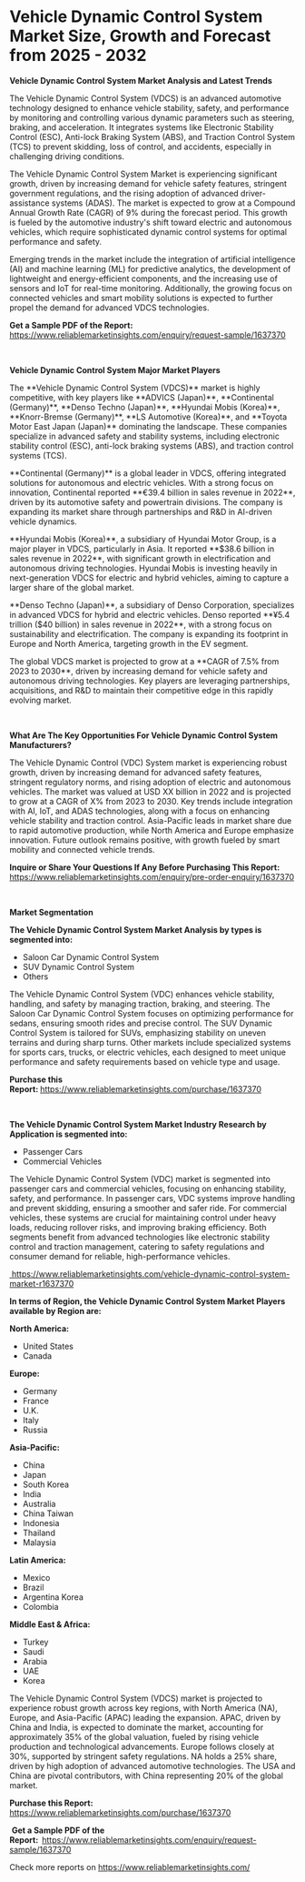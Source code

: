 <p><h1>Vehicle Dynamic Control System Market Size, Growth and Forecast from 2025 - 2032</h1></p><p><strong>Vehicle Dynamic Control System Market Analysis and Latest Trends</strong></p>
<p><p>The Vehicle Dynamic Control System (VDCS) is an advanced automotive technology designed to enhance vehicle stability, safety, and performance by monitoring and controlling various dynamic parameters such as steering, braking, and acceleration. It integrates systems like Electronic Stability Control (ESC), Anti-lock Braking System (ABS), and Traction Control System (TCS) to prevent skidding, loss of control, and accidents, especially in challenging driving conditions.</p><p>The Vehicle Dynamic Control System Market is experiencing significant growth, driven by increasing demand for vehicle safety features, stringent government regulations, and the rising adoption of advanced driver-assistance systems (ADAS). The market is expected to grow at a Compound Annual Growth Rate (CAGR) of 9% during the forecast period. This growth is fueled by the automotive industry's shift toward electric and autonomous vehicles, which require sophisticated dynamic control systems for optimal performance and safety.</p><p>Emerging trends in the market include the integration of artificial intelligence (AI) and machine learning (ML) for predictive analytics, the development of lightweight and energy-efficient components, and the increasing use of sensors and IoT for real-time monitoring. Additionally, the growing focus on connected vehicles and smart mobility solutions is expected to further propel the demand for advanced VDCS technologies.</p></p>
<p><strong>Get a Sample PDF of the Report:&nbsp;</strong> <a href="https://www.reliablemarketinsights.com/enquiry/request-sample/1637370?utm_campaign=2041&utm_medium=2&utm_source=Github&utm_content=ia&utm_term=21012025&utm_id=vehicle-dynamic-control-system">https://www.reliablemarketinsights.com/enquiry/request-sample/1637370</a></p>
<p>&nbsp;</p>
<p><strong>Vehicle Dynamic Control System Major Market Players</strong></p>
<p><p>The **Vehicle Dynamic Control System (VDCS)** market is highly competitive, with key players like **ADVICS (Japan)**, **Continental (Germany)**, **Denso Techno (Japan)**, **Hyundai Mobis (Korea)**, **Knorr-Bremse (Germany)**, **LS Automotive (Korea)**, and **Toyota Motor East Japan (Japan)** dominating the landscape. These companies specialize in advanced safety and stability systems, including electronic stability control (ESC), anti-lock braking systems (ABS), and traction control systems (TCS).</p><p>**Continental (Germany)** is a global leader in VDCS, offering integrated solutions for autonomous and electric vehicles. With a strong focus on innovation, Continental reported **€39.4 billion in sales revenue in 2022**, driven by its automotive safety and powertrain divisions. The company is expanding its market share through partnerships and R&D in AI-driven vehicle dynamics.</p><p>**Hyundai Mobis (Korea)**, a subsidiary of Hyundai Motor Group, is a major player in VDCS, particularly in Asia. It reported **$38.6 billion in sales revenue in 2022**, with significant growth in electrification and autonomous driving technologies. Hyundai Mobis is investing heavily in next-generation VDCS for electric and hybrid vehicles, aiming to capture a larger share of the global market.</p><p>**Denso Techno (Japan)**, a subsidiary of Denso Corporation, specializes in advanced VDCS for hybrid and electric vehicles. Denso reported **¥5.4 trillion ($40 billion) in sales revenue in 2022**, with a strong focus on sustainability and electrification. The company is expanding its footprint in Europe and North America, targeting growth in the EV segment.</p><p>The global VDCS market is projected to grow at a **CAGR of 7.5% from 2023 to 2030**, driven by increasing demand for vehicle safety and autonomous driving technologies. Key players are leveraging partnerships, acquisitions, and R&D to maintain their competitive edge in this rapidly evolving market.</p></p>
<p>&nbsp;</p>
<p><strong>What Are The Key Opportunities For Vehicle Dynamic Control System Manufacturers?</strong></p>
<p><p>The Vehicle Dynamic Control (VDC) System market is experiencing robust growth, driven by increasing demand for advanced safety features, stringent regulatory norms, and rising adoption of electric and autonomous vehicles. The market was valued at USD XX billion in 2022 and is projected to grow at a CAGR of X% from 2023 to 2030. Key trends include integration with AI, IoT, and ADAS technologies, along with a focus on enhancing vehicle stability and traction control. Asia-Pacific leads in market share due to rapid automotive production, while North America and Europe emphasize innovation. Future outlook remains positive, with growth fueled by smart mobility and connected vehicle trends.</p></p>
<p><strong>Inquire or Share Your Questions If Any Before Purchasing This Report:</strong> <a href="https://www.reliablemarketinsights.com/enquiry/pre-order-enquiry/1637370?utm_campaign=2041&utm_medium=2&utm_source=Github&utm_content=ia&utm_term=21012025&utm_id=vehicle-dynamic-control-system">https://www.reliablemarketinsights.com/enquiry/pre-order-enquiry/1637370</a></p>
<p>&nbsp;</p>
<p><strong>Market Segmentation</strong></p>
<p><strong>The Vehicle Dynamic Control System Market Analysis by types is segmented into:</strong></p>
<p><ul><li>Saloon Car Dynamic Control System</li><li>SUV Dynamic Control System</li><li>Others</li></ul></p>
<p><p>The Vehicle Dynamic Control System (VDC) enhances vehicle stability, handling, and safety by managing traction, braking, and steering. The Saloon Car Dynamic Control System focuses on optimizing performance for sedans, ensuring smooth rides and precise control. The SUV Dynamic Control System is tailored for SUVs, emphasizing stability on uneven terrains and during sharp turns. Other markets include specialized systems for sports cars, trucks, or electric vehicles, each designed to meet unique performance and safety requirements based on vehicle type and usage.</p></p>
<p><strong>Purchase this Report:&nbsp;</strong><a href="https://www.reliablemarketinsights.com/purchase/1637370?utm_campaign=2041&utm_medium=2&utm_source=Github&utm_content=ia&utm_term=21012025&utm_id=vehicle-dynamic-control-system">https://www.reliablemarketinsights.com/purchase/1637370</a></p>
<p>&nbsp;</p>
<p><strong>The Vehicle Dynamic Control System Market Industry Research by Application is segmented into:</strong></p>
<p><ul><li>Passenger Cars</li><li>Commercial Vehicles</li></ul></p>
<p><p>The Vehicle Dynamic Control System (VDC) market is segmented into passenger cars and commercial vehicles, focusing on enhancing stability, safety, and performance. In passenger cars, VDC systems improve handling and prevent skidding, ensuring a smoother and safer ride. For commercial vehicles, these systems are crucial for maintaining control under heavy loads, reducing rollover risks, and improving braking efficiency. Both segments benefit from advanced technologies like electronic stability control and traction management, catering to safety regulations and consumer demand for reliable, high-performance vehicles.</p></p>
<p><a href="https://www.reliablemarketinsights.com/vehicle-dynamic-control-system-market-r1637370?utm_campaign=2041&utm_medium=2&utm_source=Github&utm_content=ia&utm_term=21012025&utm_id=vehicle-dynamic-control-system">&nbsp;https://www.reliablemarketinsights.com/vehicle-dynamic-control-system-market-r1637370</a></p>
<p><strong>In terms of Region, the Vehicle Dynamic Control System Market Players available by Region are:</strong></p>
<p>
    <p> <strong> North America: </strong>
        <ul>
            <li>United States</li>
            <li>Canada</li>
        </ul>
        </p> 
    <p> <strong> Europe: </strong>
        <ul>
            <li>Germany</li>
            <li>France</li>
            <li>U.K.</li>
            <li>Italy</li>
            <li>Russia</li>
        </ul>
        </p> 
    <p> <strong> Asia-Pacific: </strong>
        <ul>
            <li>China</li>
            <li>Japan</li>
            <li>South Korea</li>
            <li>India</li>
            <li>Australia</li>
            <li>China Taiwan</li>
            <li>Indonesia</li>
            <li>Thailand</li>
            <li>Malaysia</li>
        </ul>
        </p> 
    <p> <strong> Latin America: </strong>
        <ul>
            <li>Mexico</li>
            <li>Brazil</li>
            <li>Argentina Korea</li>
            <li>Colombia</li>
        </ul>
        </p> 
    <p> <strong> Middle East & Africa: </strong>
        <ul>
            <li>Turkey</li>
            <li>Saudi</li>
            <li>Arabia</li>
            <li>UAE</li>
            <li>Korea</li>
        </ul>
    </p>
    </p>
<p><p>The Vehicle Dynamic Control System (VDCS) market is projected to experience robust growth across key regions, with North America (NA), Europe, and Asia-Pacific (APAC) leading the expansion. APAC, driven by China and India, is expected to dominate the market, accounting for approximately 35% of the global valuation, fueled by rising vehicle production and technological advancements. Europe follows closely at 30%, supported by stringent safety regulations. NA holds a 25% share, driven by high adoption of advanced automotive technologies. The USA and China are pivotal contributors, with China representing 20% of the global market.</p></p>
<p><strong>Purchase this Report: </strong><a href="https://www.reliablemarketinsights.com/purchase/1637370?utm_campaign=2041&utm_medium=2&utm_source=Github&utm_content=ia&utm_term=21012025&utm_id=vehicle-dynamic-control-system">https://www.reliablemarketinsights.com/purchase/1637370</a></p>
<p>&nbsp;<strong>Get a Sample PDF of the Report:&nbsp;&nbsp;</strong><a href="https://www.reliablemarketinsights.com/enquiry/request-sample/1637370?utm_campaign=2041&utm_medium=2&utm_source=Github&utm_content=ia&utm_term=21012025&utm_id=vehicle-dynamic-control-system">https://www.reliablemarketinsights.com/enquiry/request-sample/1637370</a></p>
<p><strong></strong></p>
<p>Check more reports on <a href="https://www.reliablemarketinsights.com/?utm_campaign=2041&utm_medium=2&utm_source=Github&utm_content=ia&utm_term=21012025&utm_id=vehicle-dynamic-control-system">https://www.reliablemarketinsights.com/</a></p>